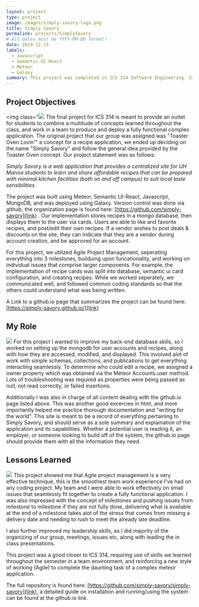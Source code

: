 ```yaml
---
layout: project
type: project
image: images/simply-savory-logo.png
title: Simply Savory
permalink: projects/SimplySavory
# All dates must be YYYY-MM-DD format!
date: 2019-12-15
labels:
  - Javascript
  - Semantic-UI-React
  - Meteor
  - Galaxy
summary: This project was completed in ICS 314 Software Engineering. Simply Savory is a web application that provides a centralized site for UH Manoa students to learn and share affordable recipes that can be prepared with minimal kitchen facilities (both on and off campus) to suit local taste sensibilities.
---
```


## Project Objectives
<img class="<img class="ui medium right floated rounded image" src="https://i.gyazo.com/8643e073590c0f708663851258fd204b.png">
The final project for ICS 314 is meant to provide an outlet for students to combine a multitude of concepts learned throughout the class, and work in a team to produce and deploy a fully functional complex application. The original project that our group was assigned was "Toaster Oven Lovin'" a concept for a recipe application, we ended up deciding on the name "Simply Savory" and follow the general idea provided by the Toaster Oven concept. Our project statement was as follows:

*Simply Savory is a web application that provides a centralized site for UH Manoa students to learn and share affordable recipes that can be prepared with minimal kitchen facilities (both on and off campus) to suit local taste sensibilities.*

The project was built using Meteor, Semantic UI-React, Javascript, MongoDB, and was deployed using Galaxy. Version control was done via github, the organization page is found here: [https://github.com/simply-savory](link) . Our implementation stores recipes in a mongo database, then displays them to the user via cards. Users are able to like and favorite recipes, and post/edit their own recipes. If a vendor wishes to post deals & discounts on the site, they can indicate that they are a vendor during account creation, and be approved for an account.

For this project, we utilized Agile Project Management, seperating everything into 3 milestones, builduing upon funcationality, and working on individual issues that comprise larger components. For example, the implementation of recipe cards was split into database, semantic ui card configuration, and creating recipes. While we worked seperately, we communicated well, and followed common coding standards so that the others could understand what was being written.

A Link to a github.io page that summarizes the project can be found here: [https://simply-savory.github.io/](link)

## My Role
<img class="ui medium right floated rounded image" src="https://miro.medium.com/max/3200/1*DiNIG4Bfpm65_wwXf_JwMA.png">
For this project I wanted to improve my back-end database skills, so I worked on setting up the mongodb for user accounts and recipes, along with how they are accessed, modified, and displayed. This involved alot of work with simple schemas, collections, and publications to get everything interacting seamlessly. To determine who could edit a recipe, we assigned a owner property which was obtained via the Meteor Accounts.user method. Lots of troubleshooting was required as properties were being passed as null, not read correctly, or failed insertions.

Additionally I was also in charge of all content dealing with the github.io page listed above. This was another good excercies in html, and more importantly helped me practice thorough documentation and "writing for the world". This site is meant to be a record of everything pertaining to Simply Savory, and should serve as a sole summary and explaination of the application and its capabilities. Whether a potential user is reading it, an employer, or someone looking to build off of the system, the github.io page should provide them with all the information they need.

## Lessons Learned
<img class="ui medium right floated rounded image" src="https://cdn.ttgtmedia.com/rms/onlineImages/software_quality-agile_software_dev_cycle.jpg">
This project showed me that Agile project management is a very effective technique, this is the smoothest team work experience I've had on any coding project. My team and I were able to work effectively on small issues that seamlessly fit together to create a fully functional application. I was also impressed with the concept of milestones and pushing issues from milestone to milestone if they are not fully done, delivering what is available at the end of a milestone takes alot of the stress that comes from missing a delivery date and needing to rush to meet the already late deadline.

I also further improved my leadership skills, as I did majority of the organizing of our group, meetings, issues etc, along with leading the in class presentations. 

This project was a good closer to ICS 314, requiring use of skills we learned throughout the semester in a team environment, and reinforcing a new style of working (Agile) to complete the daunting task of a complex meteor application.


The full repository is found here: [https://github.com/simply-savory/simply-savory](link), a detailed guide on installation and running/using the system can be found at the github.io link.
